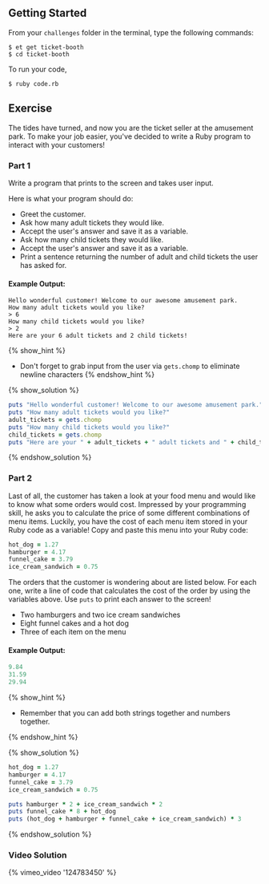 ## Getting Started

From your `challenges` folder in the terminal, type the following commands:

```
$ et get ticket-booth
$ cd ticket-booth
```

To run your code,
```
$ ruby code.rb
```

## Exercise

The tides have turned, and now you are the ticket seller at the amusement park. To make your job easier, you've decided to write a Ruby program to interact with your customers!

### Part 1

Write a program that prints to the screen and takes user input.

Here is what your program should do:

- Greet the customer.
- Ask how many adult tickets they would like.
- Accept the user's answer and save it as a variable.
- Ask how many child tickets they would like.
- Accept the user's answer and save it as a variable.
- Print a sentence returning the number of adult and child tickets the user has asked for.

#### Example Output:

```
Hello wonderful customer! Welcome to our awesome amusement park.
How many adult tickets would you like?
> 6
How many child tickets would you like?
> 2
Here are your 6 adult tickets and 2 child tickets!
```

{% show_hint %}
* Don't forget to grab input from the user via `gets.chomp` to eliminate newline characters
{% endshow_hint %}

{% show_solution %}
```ruby
puts "Hello wonderful customer! Welcome to our awesome amusement park."
puts "How many adult tickets would you like?"
adult_tickets = gets.chomp
puts "How many child tickets would you like?"
child_tickets = gets.chomp
puts "Here are your " + adult_tickets + " adult tickets and " + child_tickets + " child tickets!"
```
{% endshow_solution %}

### Part 2

Last of all, the customer has taken a look at your food menu and would like to know what some orders would cost. Impressed by your programming skill, he asks you to calculate the price of some different combinations of menu items. Luckily, you have the cost of each menu item stored in your Ruby code as a variable! Copy and paste this menu into your Ruby code:

```ruby
hot_dog = 1.27
hamburger = 4.17
funnel_cake = 3.79
ice_cream_sandwich = 0.75
```

The orders that the customer is wondering about are listed below. For each one, write a line of code that calculates the cost of the order by using the variables above. Use `puts` to print each answer to the screen!

- Two hamburgers and two ice cream sandwiches
- Eight funnel cakes and a hot dog
- Three of each item on the menu

#### Example Output:

```ruby
9.84
31.59
29.94
```

{% show_hint %}

* Remember that you can add both strings together and numbers together.

{% endshow_hint %}

{% show_solution %}

```ruby
hot_dog = 1.27
hamburger = 4.17
funnel_cake = 3.79
ice_cream_sandwich = 0.75

puts hamburger * 2 + ice_cream_sandwich * 2
puts funnel_cake * 8 + hot_dog
puts (hot_dog + hamburger + funnel_cake + ice_cream_sandwich) * 3
```

{% endshow_solution %}

### Video Solution
{% vimeo_video '124783450' %}
